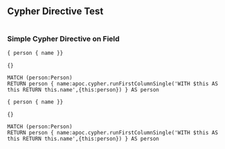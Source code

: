 ## Cypher Directive Test 

```schema

```

### Simple Cypher Directive on Field

```graphql
{ person { name }}
```
```params
{}
```
```cypher
MATCH (person:Person) 
RETURN person { name:apoc.cypher.runFirstColumnSingle('WITH $this AS this RETURN this.name',{this:person}) } AS person
```



```graphql
{ person { name }}
```
```params
{}
```
```cypher
MATCH (person:Person) 
RETURN person { name:apoc.cypher.runFirstColumnSingle('WITH $this AS this RETURN this.name',{this:person}) } AS person
```
